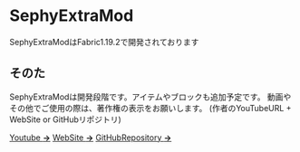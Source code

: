 # SephyExtraMod
SephyExtraModはFabric1.19.2で開発されております

## そのた
SephyExtraModは開発段階です。アイテムやブロックも追加予定です。
動画やその他でご使用の際は、著作権の表示をお願いします。  (作者のYouTubeURL + WebSite or GitHubリポジトリ)

[Youtube **→**](https://www.youtube.com/channel/UC_8t8-Zs6SEpixmX2GVxcAQ)
[WebSite **→**](https://www.sephy.ml)
[GitHubRepository **→**](https://github.com/FireSepicHub-14/SephyExtraMod)